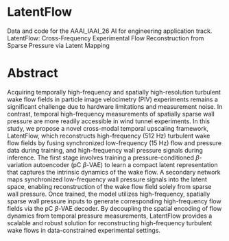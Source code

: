 # LatentFlow
Data and code for the AAAI_IAAI_26 AI for engineering application track. LatentFlow: Cross-Frequency Experimental Flow Reconstruction from Sparse Pressure via Latent Mapping
# Abstract
Acquiring temporally high-frequency and spatially high-resolution turbulent wake flow fields in particle image velocimetry (PIV) experiments remains a significant challenge due to hardware limitations and measurement noise. In contrast, temporal high-frequency measurements of spatially sparse wall pressure are more readily accessible in wind tunnel experiments. In this study, we propose a novel cross-modal temporal upscaling framework, LatentFlow, which reconstructs high-frequency (512 Hz) turbulent wake flow fields by fusing synchronized low-frequency (15 Hz) flow and pressure data during training, and high-frequency wall pressure signals during inference. The first stage involves training a pressure-conditioned $\beta$-variation autoencoder (pC $\beta$-VAE) to learn a compact latent representation that captures the intrinsic dynamics of the wake flow. A secondary network maps synchronized low-frequency wall pressure signals into the latent space, enabling reconstruction of the wake flow field solely from sparse wall pressure. Once trained, the model utilizes high-frequency, spatially sparse wall pressure inputs to generate corresponding high-frequency flow fields via the pC $\beta$-VAE decoder. By decoupling the spatial encoding of flow dynamics from temporal pressure measurements, LatentFlow provides a scalable and robust solution for reconstructing high-frequency turbulent wake flows in data-constrained experimental settings.
